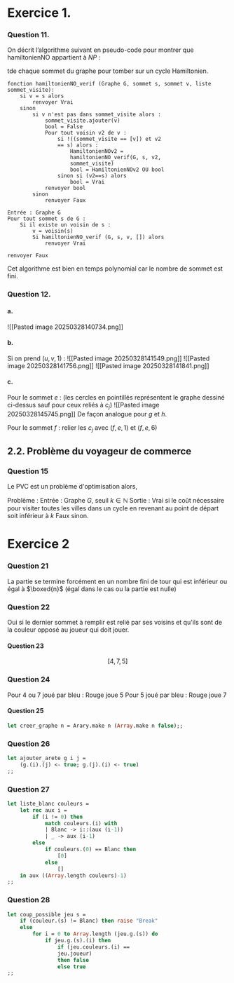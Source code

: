 # Exercice 1.
### Question 11.
On décrit l’algorithme suivant en pseudo-code pour montrer que hamiltonienNO appartient à $NP$ : 

tde chaque sommet du graphe pour tomber sur un cycle Hamiltonien. 
```
fonction hamiltonienNO_verif (Graphe G, sommet s, sommet v, liste sommet_visite):
	si v = s alors
		renvoyer Vrai
	sinon
		si v n'est pas dans sommet_visite alors :
			sommet_visite.ajouter(v)
			bool = False
			Pour tout voisin v2 de v : 
				si !((sommet_visite == [v]) et v2 
				== s) alors : 
					HamiltonienNOv2 = 
					hamiltonienNO_verif(G, s, v2, 
					sommet_visite)
					bool = HamiltonienNOv2 OU bool
				sinon si (v2==s) alors
					bool = Vrai
			renvoyer bool
		sinon
			renvoyer Faux
```

```
Entrée : Graphe G
Pour tout sommet s de G : 
	Si il existe un voisin de s :
		v = voisin(s)
		Si hamiltonienNO_verif (G, s, v, []) alors 
			renvoyer Vrai

renvoyer Faux

```
Cet algorithme est bien en temps polynomial car le nombre de sommet est fini. 

### Question 12.
#### a.
![[Pasted image 20250328140734.png]]

#### b. 
Si on prend $(u, v, 1)$ :
![[Pasted image 20250328141549.png]]
![[Pasted image 20250328141756.png]]
![[Pasted image 20250328141841.png]]

#### c.
Pour le sommet $e$ : 
(les cercles en pointillés représentent le graphe dessiné ci-dessus sauf pour ceux reliés à $c_{j}$)
![[Pasted image 20250328145745.png]]
De façon analogue pour $g$ et $h$. 

Pour le sommet $f$ : relier les $c_{j}$ avec $(f, e, 1)$ et $(f, e, 6)$


## 2.2. Problème du voyageur de commerce
### Question 15
Le PVC est un problème d'optimisation alors, 

Problème : 
Entrée : Graphe $G$, seuil $k \in \mathbb{N}$
Sortie : 
Vrai si le coût nécessaire pour visiter toutes les villes dans un cycle en revenant au point de départ soit inférieur à $k$
Faux sinon. 


# Exercice 2
### Question 21
La partie se termine forcément en un nombre fini de tour qui est inférieur ou égal à $\boxed{n}$ (égal dans le cas ou la partie est nulle)

### Question 22
Oui si le dernier sommet à remplir est relié par ses voisins et qu'ils sont de la couleur opposé au joueur qui doit jouer. 

#### Question 23
$$[4, 7, 5]$$

### Question 24
Pour $4$ ou $7$ joué par bleu : Rouge joue $5$
Pour $5$ joué par bleu : Rouge joue $7$

#### Question 25
```OCaml
let creer_graphe n = Arary.make n (Array.make n false);;
```

### Question 26
```OCaml
let ajouter_arete g i j = 
	(g.(i).(j) <- true; g.(j).(i) <- true)
;;
```

### Question 27
```OCaml
let liste_blanc couleurs =
	let rec aux i =
		if (i != 0) then
			match couleurs.(i) with
			| Blanc -> i::(aux (i-1))
			| _ -> aux (i-1)
		else
			if couleurs.(0) == Blanc then
				[0]
			else
				[]
	in aux ((Array.length couleurs)-1)
;;
```

### Question 28
```Ocaml
let coup_possible jeu s =
	if (couleur.(s) != Blanc) then raise "Break"
	else
		for i = 0 to Array.length (jeu.g.(s)) do
			if jeu.g.(s).(i) then 
				if (jeu.couleurs.(i) ==	
				jeu.joueur) 
				then false
				else true
;;
```

